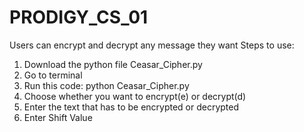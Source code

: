 # PRODIGY_CS_01
Users can encrypt and decrypt any message they want
Steps to use:
1. Download the python file Ceasar_Cipher.py
2. Go to terminal
3. Run this code: python Ceasar_Cipher.py
4. Choose whether you want to encrypt(e) or decrypt(d)
5. Enter the text that has to be encrypted or decrypted
6. Enter Shift Value
